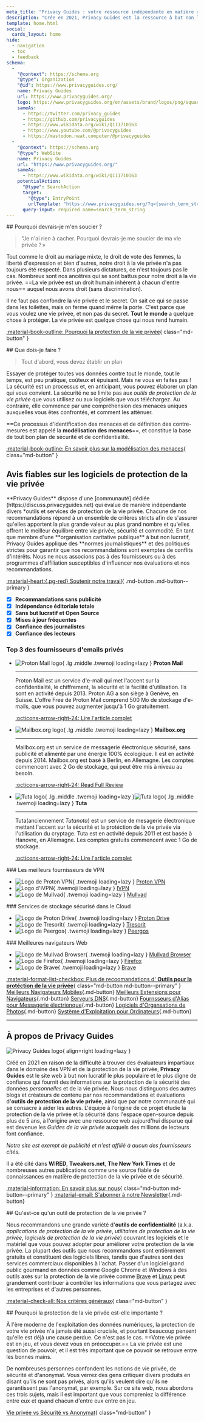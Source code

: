 ```yaml
---
meta_title: "Privacy Guides : votre ressource indépendante en matière de protection de la vie privée & de sécurité"
description: "Crée en 2021, Privacy Guides est la ressource à but non lucratif la plus populaire et la plus & fiable pour trouver des outils de protection de la vie privée ainsi qu'en apprendre plus sur la protection de votre vie numérique."
template: home.html
social:
  cards_layout: home
hide:
  - navigation
  - toc
  - feedback
schema:
  - 
    "@context": https://schema.org
    "@type": Organization
    "@id": https://www.privacyguides.org/
    name: Privacy Guides
    url: https://www.privacyguides.org/
    logo: https://www.privacyguides.org/en/assets/brand/logos/png/square/pg-yellow.png
    sameAs:
      - https://twitter.com/privacy_guides
      - https://github.com/privacyguides
      - https://www.wikidata.org/wiki/Q111710163
      - https://www.youtube.com/@privacyguides
      - https://mastodon.neat.computer/@privacyguides
  - 
    "@context": https://schema.org
    "@type": WebSite
    name: Privacy Guides
    url: "https://www.privacyguides.org/"
    sameAs:
      - https://www.wikidata.org/wiki/Q111710163
    potentialAction:
      "@type": SearchAction
      target:
        "@type": EntryPoint
        urlTemplate: "https://www.privacyguides.org/?q={search_term_string}"
      query-input: required name=search_term_string
---
```


<!-- markdownlint-disable -->
<div class="grid" markdown>
<div markdown>
## Pourquoi devrais-je m'en soucier ?

> "Je n'ai rien à cacher. Pourquoi devrais-je me soucier de ma vie privée ? »

Tout comme le droit au mariage mixte, le droit de vote des femmes, la liberté d'expression et bien d'autres, notre droit à la vie privée n'a pas toujours été respecté. Dans plusieurs dictatures, ce n'est toujours pas le cas. Nombreux sont nos ancêtres qui se sont battus pour notre droit à la vie privée. ==La vie privée est un droit humain inhérent à chacun d'entre nous== auquel nous avons droit (sans discrimination).

Il ne faut pas confondre la vie privée et le secret. On sait ce qui se passe dans les toilettes, mais on ferme quand même la porte. C'est parce que vous voulez une vie privée, et non pas du secret. **Tout le monde** a quelque chose à protéger. La vie privée est quelque chose qui nous rend humain.

[:material-book-outline: Pourquoi la protection de la vie privée](basics/why-privacy-matters.md){ class="md-button" }
</div>

<div markdown>
## Que dois-je faire ?

> Tout d'abord, vous devez établir un plan

Essayer de protéger toutes vos données contre tout le monde, tout le temps, est peu pratique, coûteux et épuisant. Mais ne vous en faites pas ! La sécurité est un processus et, en anticipant, vous pouvez élaborer un plan qui vous convient. La sécurité ne se limite pas aux *outils de protection de la vie privée* que vous utilisez ou aux logiciels que vous téléchargez. Au contraire, elle commence par une compréhension des menaces uniques auxquelles vous êtes confrontés, et comment les atténuer.

==Ce processus d'identification des menaces et de définition des contre-mesures est appelé la **modélisation des menaces**==, et constitue la base de tout bon plan de sécurité et de confidentialité.

[:material-book-outline: En savoir plus sur la modélisation des menaces](basics/threat-modeling.md){ class="md-button" }
</div>
</div>

## Avis fiables sur les logiciels de protection de la vie privée

<div class="grid" markdown>

<div markdown>
**Privacy Guides** dispose d'une [communauté] dédiée (https://discuss.privacyguides.net) qui évalue de manière indépendante divers *outils et services de protection de la vie privée. Chacune de nos recommandations répond à un ensemble de critères stricts afin de s'assurer qu'elles apportent la plus grande valeur au plus grand nombre et qu'elles offrent le meilleur équilibre entre vie privée, sécurité et commodité. En tant que membre d'une **organisation caritative publique** à but non lucratif, Privacy Guides applique des **normes journalistiques** et des politiques strictes pour garantir que nos recommandations sont exemptes de conflits d'intérêts. Nous ne nous associons pas à des fournisseurs ou à des programmes d'affiliation susceptibles d'influencer nos évaluations et nos recommandations.

[:material-heart:{.pg-red} Soutenir notre travail](https://donate.magicgrants.org/privacyguides){ .md-button .md-button--primary }
</div>

- [x] **Recommandations sans publicité**
- [x] **Indépendance éditoriale totale**
- [x] **Sans but lucratif et Open Source**
- [x] **Mises à jour fréquentes**
- [x] **Confiance des journalistes**
- [x] **Confiance des lecteurs**

</div>

### Top 3 des fournisseurs d'emails privés

<div class="grid cards" markdown>

-   ![Proton Mail logo](assets/img/email/protonmail.svg){ .lg .middle .twemoji loading=lazy } **Proton Mail**

    ---

    Proton Mail est un service d'e-mail qui met l'accent sur la confidentialité, le chiffrement, la sécurité et la facilité d'utilisation. Ils sont en activité depuis 2013. Proton AG a son siège à Genève, en Suisse. L'offre Free de Proton Mail comprend 500 Mo de stockage d'e-mails, que vous pouvez augmenter jusqu'à 1 Go gratuitement.

    [:octicons-arrow-right-24: Lire l'article complet](email.md#proton-mail)

-   ![Mailbox.org logo](assets/img/email/mailboxorg.svg){ .lg .middle .twemoji loading=lazy } **Mailbox.org**

    ---

    Mailbox.org est un service de messagerie électronique sécurisé, sans publicité et alimenté par une énergie 100% écologique. Il est en activité depuis 2014. Mailbox.org est basé à Berlin, en Allemagne. Les comptes commencent avec 2 Go de stockage, qui peut être mis à niveau au besoin.

    [:octicons-arrow-right-24: Read Full Review](email.md#mailboxorg)

-   ![Tuta logo](assets/img/email/tuta.svg#only-light){ .lg .middle .twemoji loading=lazy }![Tuta logo](assets/img/email/tuta-dark.svg#only-dark){ .lg .middle .twemoji loading=lazy } **Tuta**

    ---

    Tuta(anciennement *Tutanota*) est un service de mesagerie électronique  mettant l'accent sur la sécurité et la protéction de la vie privée via l'utilisation du cryptage. Tuta est en activité depuis 2011 et est basée à Hanovre, en Allemagne. Les comptes gratuits commencent avec 1 Go de stockage.

    [:octicons-arrow-right-24: Lire l'article complet](email.md#tuta)

</div>

<div class="grid" markdown>
<div markdown>
### Les meilleurs fournisseurs de VPN

<div class="grid cards" markdown>

- ![Logo de Proton VPN](assets/img/vpn/protonvpn.svg){ .twemoji loading=lazy } [Proton VPN](vpn.md#proton-vpn)
- ![Logo d'IVPN](assets/img/vpn/mini/ivpn.svg){ .twemoji loading=lazy } [IVPN](vpn.md#ivpn)
- ![Logo de Mullvad](assets/img/vpn/mullvad.svg){ .twemoji loading=lazy } [Mullvad](vpn.md#mullvad)

</div>
</div>

<div markdown>
### Services de stockage sécurisé dans le Cloud

<div class="grid cards" markdown>

- ![Logo de Proton Drive](assets/img/cloud/protondrive.svg){ .twemoji loading=lazy } [Proton Drive](cloud.md#proton-drive)
- ![Logo de Tresorit](assets/img/cloud/tresorit.svg){ .twemoji loading=lazy } [Tresorit](cloud.md#tresorit)
- ![Logo de Peergos](assets/img/cloud/peergos.svg){ .twemoji loading=lazy } [Peergos](cloud.md#peergos)

</div>
</div>

<div markdown>
### Meilleures navigateurs Web

<div class="grid cards" markdown>

- ![Logo de Mullvad Browser](assets/img/browsers/mullvad_browser.svg){ .twemoji loading=lazy } [Mullvad Browser](desktop-browsers.md#mullvad-browser)
- ![Logo de Firefox](assets/img/browsers/firefox.svg){ .twemoji loading=lazy } [Firefox](desktop-browsers.md#firefox)
- ![Logo de Brave](assets/img/browsers/brave.svg){ .twemoji loading=lazy } [Brave](desktop-browsers.md#brave)

</div>
</div>
</div>

[:material-format-list-checkbox: Plus de recoomandations d' **Outils pour la protéction de la vie privée**](tools.md){ class="md-button md-button--primary" }
[Meilleurs Navigateurs Mobiles](mobile-browsers.md ""){.md-button} [Meilleurs Extensions pour Navigateurs](browser-extensions.md ""){.md-button} [Serveurs DNS](dns.md ""){.md-button} [Fournsseurs d'Alias pour Messagerie électrionque](email-aliasing.md ""){.md-button} [Logiciels d'Organsations de Photos](photo-management.md ""){.md-button} [Système d'Exploitation pour Ordinateurs](desktop.md ""){.md-button}

---

## À propos de Privacy Guides

![Privacy Guides logo](assets/brand/logos/png/square/pg-yellow.png){ align=right loading=lazy }

Créé en 2021 en raison de la difficulté à trouver des évaluateurs impartiaux dans le domaine des VPN et de la protection de la vie privée, **Privacy Guides** est le site web à but non lucratif le plus populaire et le plus digne de confiance qui fournit des informations sur la protection de la sécurité des données *personnelles* et de la vie privée. Nous nous distinguons des autres blogs et créateurs de contenu par nos recommandations et évaluations d'**outils de protection de la vie privée**, ainsi que par notre communauté qui se consacre à aider les autres. L'équipe à l'origine de ce projet étudie la protection de la vie privée et la sécurité dans l'espace open-source depuis plus de 5 ans, à l'origine avec une ressource web aujourd'hui disparue qui est devenue les *Guides de la vie privée* auxquels des millions de lecteurs font confiance.

*Notre site est exempt de publicité et n'est affilié à aucun des fournisseurs cités.*

Il a été cité dans **WIRED**, **Tweakers.net**, **The New York Times** et de nombreuses autres publications comme une source fiable de connaissances en matière de protection de la vie privée et de sécurité.

[:material-information: En savoir plus sur nous](about.md){ class="md-button md-button--primary" } [:material-email: S'abonner à notre Newsletter](https://blog.privacyguides.org/#/portal/signup ""){.md-button}

<div class="grid" markdown>
<div markdown>
## Qu'est-ce qu'un outil de protection de la vie privée ?

Nous recommandons une grande variété d'**outils de confidentialité** (a.k.a. *applications de protection de la vie privée*, *utilitaires de protection de la vie privée*, *logiciels de protection de la vie privée*) couvrant les logiciels et le matériel que vous pouvez adopter pour améliorer votre protection de la vie privée. La plupart des outils que nous recommandons sont entièrement gratuits et constituent des logiciels libres, tandis que d'autres sont des services commerciaux disponibles à l'achat. Passer d'un logiciel grand public gourmand en données comme Google Chrome et Windows à des outils axés sur la protection de la vie privée comme [Brave](desktop-browsers.md#brave) et [Linux](desktop.md) peut grandement contribuer à contrôler les informations que vous partagez avec les entreprises et d'autres personnes.

[:material-check-all: Nos critères généraux](about/criteria.md){ class="md-button" }
</div>

<div markdown>
## Pourquoi la protection de la vie privée est-elle importante ?

À l'ère moderne de l'exploitation des données numériques, la protection de votre vie privée n'a jamais été aussi cruciale, et pourtant beaucoup pensent qu'elle est déjà une cause perdue. Ce n'est pas le cas. ==Votre vie privée est en jeu, et vous devez vous en préoccuper.== La vie privée est une question de pouvoir, et il est très important que ce pouvoir se retrouve entre les bonnes mains.

De nombreuses personnes confondent les notions de vie privée, de sécurité et d'anonymat. Vous verrez des gens critiquer divers produits en disant qu'ils ne sont pas privés, alors qu'ils veulent dire qu'ils ne garantissent pas l'anonymat, par exemple. Sur ce site web, nous abordons ces trois sujets, mais il est important que vous compreniez la différence entre eux et quand chacun d'entre eux entre en jeu.

[Vie privée vs Sécurité vs Anonymat](basics/why-privacy-matters.md#what-is-privacy){ class="md-button" }
</div>
</div>
